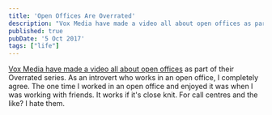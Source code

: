 ```yaml
---
title: 'Open Offices Are Overrated'
description: "Vox Media have made a video all about open offices as part of their Overrated series."
published: true
pubDate: '5 Oct 2017'
tags: ["life"]
---
```


[Vox Media have made a video all about open offices](https://www.youtube.com/watch?v=-p6WWRarjNs) as part of their Overrated series. As an introvert who works in an open office, I completely agree. The one time I worked in an open office and enjoyed it was when I was working with friends. It works if it's close knit. For call centres and the like? I hate them.